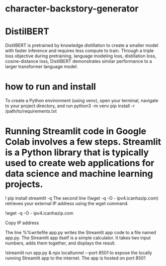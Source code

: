 # character-backstory-generator
# DistilBERT
DistilBERT is pretrained by knowledge distillation to create a smaller model with faster inference and requires less compute to train. Through a triple loss objective during pretraining, language modeling loss, distillation loss, cosine-distance loss, DistilBERT demonstrates similar performance to a larger transformer language model.

# how to run and install 
To create a Python environment (using venv), open your terminal, navigate to your project directory, and run 
python3 -m venv
pip install -r /path/to/requirements.txt

# Running Streamlit code in Google Colab involves a few steps. Streamlit is a Python library that is typically used to create web applications for data science and machine learning projects.

! pip install streamlit -q
The second line (!wget -q -O - ipv4.icanhazip.com) retrieves your external IP address using the wget command.

!wget -q -O - ipv4.icanhazip.com

Copy IP address

The line %%writefile app.py writes the Streamlit app code to a file named app.py. The Streamlit app itself is a simple calculator. It takes two input numbers, adds them together, and displays the result.

!streamlit run app.py & npx localtunnel --port 8501
to expose the locally running Streamlit app to the internet. The app is hosted on port 8501
